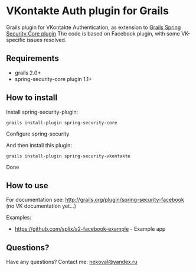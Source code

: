 VKontakte Auth plugin for Grails
===============================

Grails plugin for VKontakte Authentication, as extension to [Grails Spring Security Core plugin](http://www.grails.org/plugin/spring-security-core)
The code is based on Facebook plugin, with some VK-specific issues resolved.

Requirements
------------

 * grails 2.0+
 * spring-security-core plugin 1.1+

How to install
--------------

Install spring-security-plugin:

```
grails install-plugin spring-security-core
```

Configure spring-security

And then install this plugin:

```
grails install-plugin spring-security-vkontakte
```

Done

How to use
----------

For documentation see: <a href="http://grails.org/plugin/spring-security-facebook">http://grails.org/plugin/spring-security-facebook</a>
(no VK documentation yet...)

Examples:

  * https://github.com/splix/s2-facebook-example - Example app

Questions?
----------

Have any questions? Contact me: nekoval@yandex.ru
